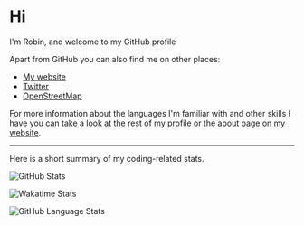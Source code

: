 # Hi

I'm Robin, and welcome to my GitHub profile

Apart from GitHub you can also find me on other places:

* [My website](https://rlin.eu)
* [Twitter](https://twitter.com/linde_robin)
* [OpenStreetMap](https://osm.org/user/Robin%20van%20der%20Linde)

For more information about the languages I'm familiar with and other skills I have you can take a look at the rest of my profile or the [about page on my website](https://rlin.eu/about/).

---

Here is a short summary of my coding-related stats.

![GitHub Stats](https://github-readme-stats.vercel.app/api?username=robinlinde&count_private=true&show_icons=true&theme=nord)

![Wakatime Stats](https://github-readme-stats.vercel.app/api/wakatime?username=RobinLinde&layout=compact&custom_title=Wakatime%20Week%20Stats&theme=nord)

![GitHub Language Stats](https://github-readme-stats.vercel.app/api/top-langs?username=robinlinde&layout=compact&langs_count=10&custom_title=GitHub%20Most%20Used%20Languages&theme=nord)
